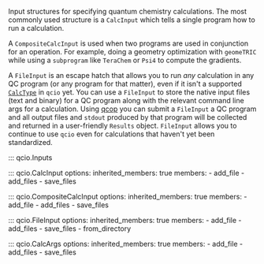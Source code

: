 Input structures for specifying quantum chemistry calculations. The most commonly used structure is a `CalcInput` which tells a single program how to run a calculation.

A `CompositeCalcInput` is used when two programs are used in conjunction for an operation. For example, doing a geometry optimization with `geomeTRIC` while using a `subprogram` like `TeraChem` or `Psi4` to compute the gradients.

A `FileInput` is an escape hatch that allows you to run _any_ calculation in any QC program (or any program for that matter), even if it isn't a supported [`CalcType`](./calctype.md) in `qcio` yet. You can use a `FileInput` to store the native input files (text and binary) for a QC program along with the relevant command line args for a calculation. Using [qcop](https://github.com/coltonbh/qcop) you can submit a `FileInput` a QC program and all output files and `stdout` produced by that program will be collected and returned in a user-friendly `Results` object. `FileInput` allows you to continue to use `qcio` even for calculations that haven't yet been standardized.

  
::: qcio.Inputs

::: qcio.CalcInput
    options:
        inherited_members: true
        members: 
            - add_file 
            - add_files 
            - save_files

::: qcio.CompositeCalcInput
    options:
        inherited_members: true
        members: 
            - add_file 
            - add_files 
            - save_files 

::: qcio.FileInput
    options:
        inherited_members: true
        members: 
        - add_file 
        - add_files 
        - save_files 
        - from_directory

::: qcio.CalcArgs
    options:
        inherited_members: true
        members: 
        - add_file 
        - add_files 
        - save_files
